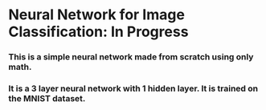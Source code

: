 # Neural Network for Image Classification: In Progress

### This is a simple neural network made from scratch using only math.
### It is a 3 layer neural network with 1 hidden layer. It is trained on the MNIST dataset.
